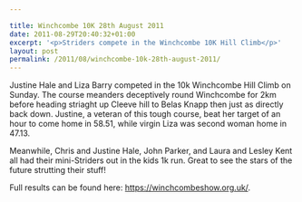 ```yaml
---

title: Winchcombe 10K 28th August 2011
date: 2011-08-29T20:40:32+01:00
excerpt: '<p>Striders compete in the Winchcombe 10K Hill Climb</p>'
layout: post
permalink: /2011/08/winchcombe-10k-28th-august-2011/
---
```

Justine Hale and Liza Barry competed in the 10k Winchcombe Hill Climb on Sunday. The course meanders deceptively round Winchcombe for 2km before heading striaght up Cleeve hill to Belas Knapp then just as directly back down. Justine, a veteran of this tough course, beat her target of an hour to come home in 58.51, while virgin Liza was second woman home in 47.13.

Meanwhile, Chris and Justine Hale, John Parker, and Laura and Lesley Kent all had their mini-Striders out in the kids 1k run. Great to see the stars of the future strutting their stuff!

Full results can be found here: <a href="https://winchcombeshow.org.uk/" target="_blank" rel="nofollow">https://winchcombeshow.org.uk/</a>.